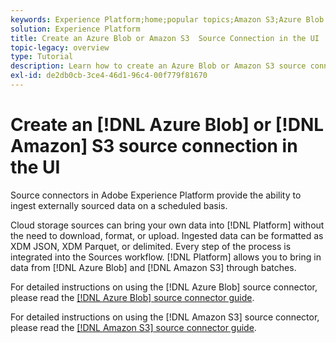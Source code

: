 ```yaml
---
keywords: Experience Platform;home;popular topics;Amazon S3;Azure Blob
solution: Experience Platform
title: Create an Azure Blob or Amazon S3  Source Connection in the UI
topic-legacy: overview
type: Tutorial
description: Learn how to create an Azure Blob or Amazon S3 source connection using the Adobe Experience Platform UI.
exl-id: de2db0cb-3ce4-46d1-96c4-00f779f81670
---
```

# Create an [!DNL Azure Blob] or [!DNL Amazon] S3 source connection in the UI

Source connectors in Adobe Experience Platform provide the ability to ingest externally sourced data on a scheduled basis. 

Cloud storage sources can bring your own data into [!DNL Platform] without the need to download, format, or upload. Ingested data can be formatted as XDM JSON, XDM Parquet, or delimited. Every step of the process is integrated into the Sources workflow. [!DNL Platform] allows you to bring in data from [!DNL Azure Blob] and [!DNL Amazon S3] through batches.

For detailed instructions on using the [!DNL Azure Blob] source connector, please read the [[!DNL Azure Blob] source connector guide](./blob.md).

For detailed instructions on using the [!DNL Amazon S3] source connector, please read the [[!DNL Amazon S3] source connector guide](./blob.md).
